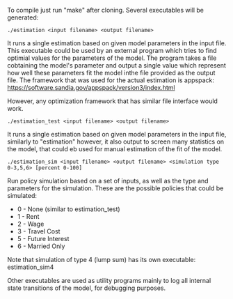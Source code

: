 To compile just run "make" after cloning. Several executables will be generated:

`./estimation <input filename> <output filename>`

It runs a single estimation based on given model parameters in the input file.
This executable could be used by an external program which tries to find optimial values for the parameters of the model.
The program takes a file cobtaining the model's parameter and output a single value which represent how well these parameters fit the model inthe file provided as the output file.
The framework that was used for the actual estimation is appspack: https://software.sandia.gov/appspack/version3/index.html

However, any optimization framework that has similar file interface would work.

`./estimation_test <input filename> <output filename>`

It runs a single estimation based on given model parameters in the input file, similarly to "estimation" however, it also output to screen many statistics on the model, that could eb used for manual estimation of the fit of the model.

`./estimation_sim <input filename> <output filename> <simulation type 0-3,5,6> [percent 0-100]`

Run policy simulation based on a set of inputs, as well as the type and parameters for the simulation. These are the possible policies that could be simulated:
* 0 - None (similar to estimation_test)
* 1 - Rent
* 2 - Wage
* 3 - Travel Cost
* 5 - Future Interest
* 6 - Married Only

Note that simulation of type 4 (lump sum) has its own executable: estimation_sim4

Other executables are used as utility programs mainly to log all internal state transitions of the model, for debugging purposes.
